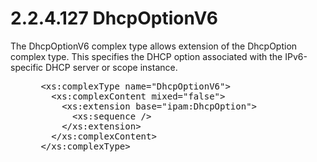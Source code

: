 <html dir="LTR" xmlns:mshelp="http://msdn.microsoft.com/mshelp" xmlns:ddue="http://ddue.schemas.microsoft.com/authoring/2003/5" xmlns:xlink="http://www.w3.org/1999/xlink" xmlns:tool="http://www.microsoft.com/tooltip">
 <body>
 <div id="header">
 <h1 class="heading">2.2.4.127 DhcpOptionV6</h1>
 </div>
 <div id="mainSection">
 <div id="mainBody">
 <div id="allHistory" class="saveHistory"></div>
 <div id="sectionSection0" class="section" name="collapseableSection">
 

<p>The DhcpOptionV6 complex type allows extension of the DhcpOption
complex type. This specifies the DHCP option associated with the IPv6-specific
DHCP server or scope instance.</p>

<dl>
<dd>
<div><pre> &lt;xs:complexType name=&quot;DhcpOptionV6&quot;&gt;
   &lt;xs:complexContent mixed=&quot;false&quot;&gt;
     &lt;xs:extension base=&quot;ipam:DhcpOption&quot;&gt;
       &lt;xs:sequence /&gt;
     &lt;/xs:extension&gt;
   &lt;/xs:complexContent&gt;
 &lt;/xs:complexType&gt;
</pre></div>
</dd></dl>


 </div>
 </div>
 </div>
 </body>
</html>